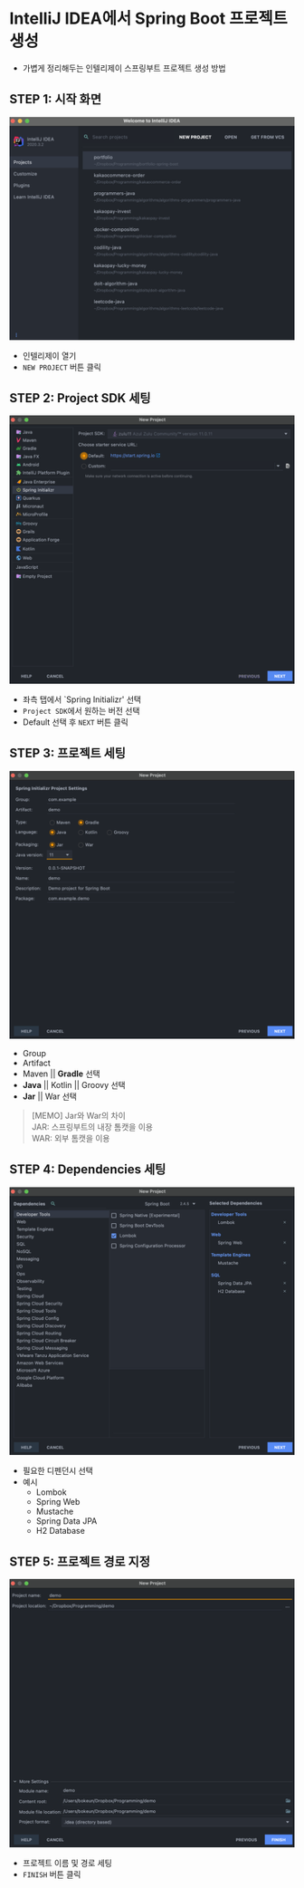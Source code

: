 # IntelliJ IDEA에서 Spring Boot 프로젝트 생성

- 가볍게 정리해두는 인텔리제이 스프링부트 프로젝트 생성 방법

## STEP 1: 시작 화면

![시작 화면](./image1.png)

- 인텔리제이 열기
- `NEW PROJECT` 버튼 클릭


## STEP 2: Project SDK 세팅

![Project SDK 세팅](./image2.png)

- 좌측 탭에서 `Spring Initializr' 선택
- `Project SDK`에서 원하는 버전 선택
- Default 선택 후 `NEXT` 버튼 클릭


## STEP 3: 프로젝트 세팅

![프로젝트 세팅](./image3.png)

- Group
- Artifact
- Maven || **Gradle** 선택
- **Java** || Kotlin || Groovy 선택
- **Jar** || War 선택

> [MEMO]
> Jar와 War의 차이  
> JAR: 스프링부트의 내장 톰캣을 이용  
> WAR: 외부 톰캣을 이용


## STEP 4: Dependencies 세팅

![Dependencies 세팅](./image4.png)

- 필요한 디펜던시 선택
- 예시
    - Lombok
    - Spring Web
    - Mustache
    - Spring Data JPA
    - H2 Database


## STEP 5: 프로젝트 경로 지정

![프로젝트 경로 지정](./image5.png)

- 프로젝트 이름 및 경로 세팅
- `FINISH` 버튼 클릭

